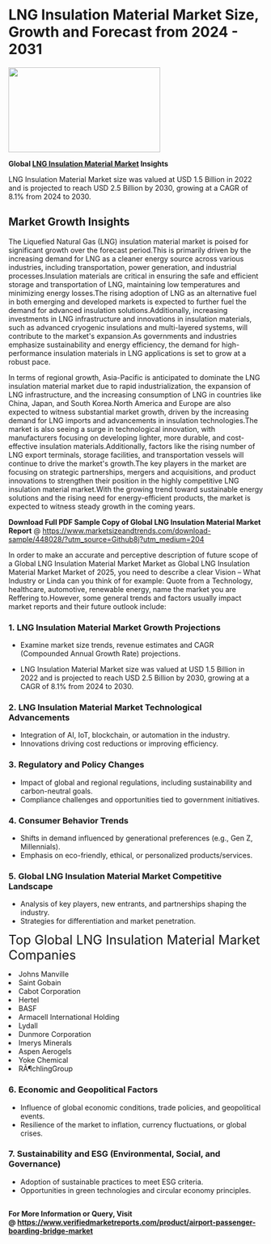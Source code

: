 <H1>LNG Insulation Material Market Size, Growth and Forecast from 2024 - 2031</H1><img class="aligncenter size-medium wp-image-584254" src="https://thirdeyenews.in/wp-content/uploads/2024/09/Global-Market-Research-300x168.jpeg" alt="" width="300" height="168" /><p><strong>Global&nbsp;<a href="https://www.marketsizeandtrends.com/download-sample/448028/?utm_source=Github8j?utm_medium=204">LNG Insulation Material Market</a> Insights</strong></p><p>LNG Insulation Material Market size was valued at USD 1.5 Billion in 2022 and is projected to reach USD 2.5 Billion by 2030, growing at a CAGR of 8.1% from 2024 to 2030.</p><p><h2>Market Growth Insights</h2> <p>The Liquefied Natural Gas (LNG) insulation material market is poised for significant growth over the forecast period.This is primarily driven by the increasing demand for LNG as a cleaner energy source across various industries, including transportation, power generation, and industrial processes.Insulation materials are critical in ensuring the safe and efficient storage and transportation of LNG, maintaining low temperatures and minimizing energy losses.The rising adoption of LNG as an alternative fuel in both emerging and developed markets is expected to further fuel the demand for advanced insulation solutions.Additionally, increasing investments in LNG infrastructure and innovations in insulation materials, such as advanced cryogenic insulations and multi-layered systems, will contribute to the market's expansion.As governments and industries emphasize sustainability and energy efficiency, the demand for high-performance insulation materials in LNG applications is set to grow at a robust pace.</p> <p>In terms of regional growth, Asia-Pacific is anticipated to dominate the LNG insulation material market due to rapid industrialization, the expansion of LNG infrastructure, and the increasing consumption of LNG in countries like China, Japan, and South Korea.North America and Europe are also expected to witness substantial market growth, driven by the increasing demand for LNG imports and advancements in insulation technologies.The market is also seeing a surge in technological innovation, with manufacturers focusing on developing lighter, more durable, and cost-effective insulation materials.Additionally, factors like the rising number of LNG export terminals, storage facilities, and transportation vessels will continue to drive the market's growth.The key players in the market are focusing on strategic partnerships, mergers and acquisitions, and product innovations to strengthen their position in the highly competitive LNG insulation material market.With the growing trend toward sustainable energy solutions and the rising need for energy-efficient products, the market is expected to witness steady growth in the coming years.<p><span class=""><strong>Download Full PDF Sample Copy of Global LNG Insulation Material Market Report</strong> @ <a href="https://www.marketsizeandtrends.com/download-sample/448028/?utm_source=Github8j?utm_medium=204" target="_blank">https://www.marketsizeandtrends.com/download-sample/448028/?utm_source=Github8j?utm_medium=204</a></span></p><p>In order to make an accurate and perceptive description of future scope of a Global&nbsp;LNG Insulation Material Market Market as Global&nbsp;LNG Insulation Material Market Market of 2025, you need to describe a clear Vision &ndash; What Industry or Linda can you think of for example: Quote from a Technology, healthcare, automotive, renewable energy, name the market you are Reffering to.However, some general trends and factors usually impact market reports and their future outlook include:</p><h3>1.&nbsp;<strong>LNG Insulation Material Market Growth Projections</strong></h3><ul><li>Examine market size trends, revenue estimates and CAGR (Compounded Annual Growth Rate) projections.</li><li><p>LNG Insulation Material Market size was valued at USD 1.5 Billion in 2022 and is projected to reach USD 2.5 Billion by 2030, growing at a CAGR of 8.1% from 2024 to 2030.</p></li></ul><h3>2.&nbsp;<strong>LNG Insulation Material Market Technological Advancements</strong></h3><ul><li>Integration of AI, IoT, blockchain, or automation in the industry.</li><li>Innovations driving cost reductions or improving efficiency.</li></ul><h3>3.&nbsp;<strong>Regulatory and Policy Changes</strong></h3><ul><li>Impact of global and regional regulations, including sustainability and carbon-neutral goals.</li><li>Compliance challenges and opportunities tied to government initiatives.</li></ul><h3>4.&nbsp;<strong>Consumer Behavior Trends</strong></h3><ul><li>Shifts in demand influenced by generational preferences (e.g., Gen Z, Millennials).</li><li>Emphasis on eco-friendly, ethical, or personalized products/services.</li></ul><h3>5.&nbsp;<strong>Global LNG Insulation Material Market Competitive Landscape</strong></h3><ul><li>Analysis of key players, new entrants, and partnerships shaping the industry.</li><li>Strategies for differentiation and market penetration.</li></ul><p data-pm-slice="1 1 []"><span style="color: inherit; font-family: inherit; font-size: 25px;">Top Global LNG Insulation Material Market Companies</span></p><div class="" data-test-id=""><p><li>Johns Manville</li><li> Saint Gobain</li><li> Cabot Corporation</li><li> Hertel</li><li> BASF</li><li> Armacell International Holding</li><li> Lydall</li><li> Dunmore Corporation</li><li> Imerys Minerals</li><li> Aspen Aerogels</li><li> Yoke Chemical</li><li> RÃ¶chlingGroup</li></p></div><h3>6.&nbsp;<strong>Economic and Geopolitical Factors</strong></h3><ul><li>Influence of global economic conditions, trade policies, and geopolitical events.</li><li>Resilience of the market to inflation, currency fluctuations, or global crises.</li></ul><h3>7.&nbsp;<strong>Sustainability and ESG (Environmental, Social, and Governance)</strong></h3><ul><li>Adoption of sustainable practices to meet ESG criteria.</li><li>Opportunities in green technologies and circular economy principles.</li></ul><h2><strong style="font-size: 14px;">For More Information or Query, Visit @&nbsp;</strong><a style="background-color: #ffffff; font-size: 14px;" href="https://www.marketsizeandtrends.com/report/lng-insulation-material-market/" target="_blank">https://www.verifiedmarketreports.com/product/airport-passenger-boarding-bridge-market</a></h2>